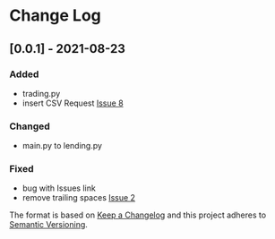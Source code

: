 
# Change Log

## [0.0.1] - 2021-08-23
 
### Added
   - trading.py
   - insert CSV Request [Issue 8](https://github.com/woehrer12/LendingBot/issues/8)
### Changed
   - main.py to lending.py
### Fixed
   - bug with Issues link
   - remove trailing spaces [Issue 2](https://github.com/woehrer12/LendingBot/issues/2)

The format is based on [Keep a Changelog](http://keepachangelog.com/)
and this project adheres to [Semantic Versioning](http://semver.org/).
